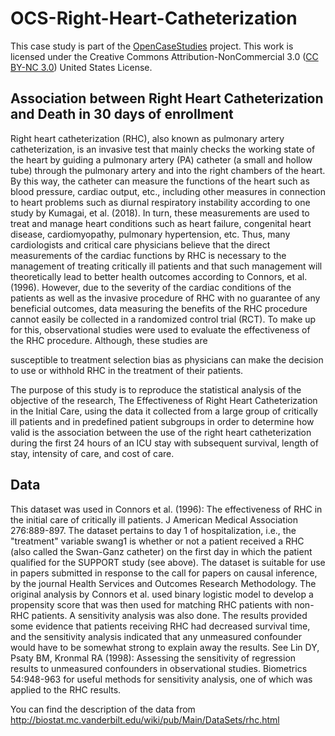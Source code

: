 # OCS-Right-Heart-Catheterization

This case study is part of the [OpenCaseStudies]() project. This work is licensed under the Creative Commons Attribution-NonCommercial 3.0 ([CC BY-NC 3.0](https://creativecommons.org/licenses/by-nc/3.0/us/)) United States License.

## Association between Right Heart Catheterization and Death in 30 days of enrollment


Right heart catheterization (RHC), also known as pulmonary artery catheterization, is an invasive test that mainly checks the working state of the heart by guiding a pulmonary artery (PA) catheter (a small and hollow tube) through the pulmonary artery and into the right chambers of the heart. By this way, the catheter can measure the functions of the heart such as blood pressure, cardiac output, etc., including other measures in connection to heart problems such as diurnal respiratory instability according to one study by Kumagai, et al. (2018). In turn, these measurements are used to treat and manage heart conditions such as heart failure, congenital heart disease, cardiomyopathy, pulmonary hypertension, etc. Thus, many cardiologists and critical care physicians believe that the direct measurements of the cardiac functions by RHC is necessary to the management of treating critically ill patients and that such management will theoretically lead to better health outcomes according to Connors, et al. (1996). However, due to the severity of the cardiac conditions of the patients as well as the invasive procedure of RHC with no guarantee of any beneficial outcomes, data measuring the benefits of the RHC procedure cannot easily be collected in a randomized control trial (RCT). To make up for this, observational studies were used to evaluate the effectiveness of the RHC procedure. Although, these studies are

susceptible to treatment selection bias as physicians can make the decision to use or withhold RHC in the treatment of their patients.

The purpose of this study is to reproduce the statistical analysis of the objective of the research, The Effectiveness of Right Heart Catheterization in the Initial Care, using the data it collected from a large group of critically ill patients and in predefined patient subgroups in order to determine how valid is the association between the use of the right heart catheterization during the first 24 hours of an ICU stay with subsequent survival, length of stay, intensity of care, and cost of care.




## Data

This dataset was used in Connors et al. (1996): The effectiveness of RHC in the initial care of critically ill patients. J American Medical Association 276:889-897. The dataset pertains to day 1 of hospitalization, i.e., the "treatment" variable swang1 is whether or not a patient received a RHC (also called the Swan-Ganz catheter) on the first day in which the patient qualified for the SUPPORT study (see above). The dataset is suitable for use in papers submitted in response to the call for papers on causal inference, by the journal Health Services and Outcomes Research Methodology. The original analysis by Connors et al. used binary logistic model to develop a propensity score that was then used for matching RHC patients with non-RHC patients. A sensitivity analysis was also done. The results provided some evidence that patients receiving RHC had decreased survival time, and the sensitivity analysis indicated that any unmeasured confounder would have to be somewhat strong to explain away the results. See Lin DY, Psaty BM, Kronmal RA (1998): Assessing the sensitivity of regression results to unmeasured confounders in observational studies. Biometrics 54:948-963 for useful methods for sensitivity analysis, one of which was applied to the RHC results.

You can find the description of the data from http://biostat.mc.vanderbilt.edu/wiki/pub/Main/DataSets/rhc.html

